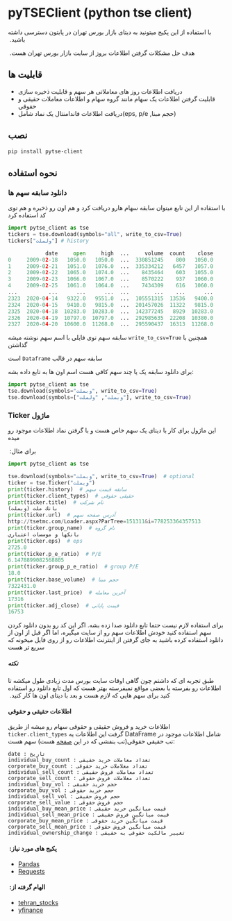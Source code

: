 # pyTSEClient (python tse client)

&rlm;
با استفاده از این پکیج میتونید به دیتای بازار بورس تهران در پایتون دسترسی داشته باشید.
&rlm;

&rlm;
هدف حل مشکلات گرفتن اطلاعات بروز از سایت بازار بورس تهران هست.
&rlm;

## قابلیت ها

- دریافت اطلاعات روز های معاملاتی هر سهم و قابلیت ذخیره سازی
- قابلیت گرفتن اطلاعات یک سهام مانند گروه سهام و اطلاعات معاملات حقیقی و حقوقی
- دریافت اطلاعات فاندامنتال یک نماد شامل(eps, p/e ,حجم مبنا)

## نصب

```bash
pip install pytse-client
```

## نحوه استفاده

### دانلود سابقه سهم ها

با استفاده از این تابع میتوان سابقه سهام هارو دریافت کرد و هم اون رو ذخیره و هم توی کد استفاده کرد

```python
import pytse_client as tse
tickers = tse.download(symbols="all", write_to_csv=True)
tickers["ولملت"] # history

            date     open     high  ...     volume  count    close
0     2009-02-18   1050.0   1050.0  ...  330851245    800   1050.0
1     2009-02-21   1051.0   1076.0  ...  335334212   6457   1057.0
2     2009-02-22   1065.0   1074.0  ...    8435464    603   1055.0
3     2009-02-23   1066.0   1067.0  ...    8570222    937   1060.0
4     2009-02-25   1061.0   1064.0  ...    7434309    616   1060.0
...          ...      ...      ...  ...        ...    ...      ...
2323  2020-04-14   9322.0   9551.0  ...  105551315  13536   9400.0
2324  2020-04-15   9410.0   9815.0  ...  201457026  11322   9815.0
2325  2020-04-18  10283.0  10283.0  ...  142377245   8929  10283.0
2326  2020-04-19  10797.0  10797.0  ...  292985635  22208  10380.0
2327  2020-04-20  10600.0  11268.0  ...  295590437  16313  11268.0
```

سابقه سهم توی فایلی با اسم سهم نوشته میشه `write_to_csv=True` همچنین با گذاشتن

است `Dataframe` سابقه سهم در قالب

برای دانلود سابقه یک یا چند سهم کافی هست اسم اون ها به تابع داده بشه:

```python
import pytse_client as tse
tse.download(symbols="وبملت", write_to_csv=True)
tse.download(symbols=["وبملت", "ولملت"], write_to_csv=True)
```

### Ticker ماژول

&rlm;
این ماژول برای کار با دیتای یک سهم خاص هست و با گرفتن نماد اطلاعات موجود رو میده

برای مثال:
&rlm;

```python
import pytse_client as tse

tse.download(symbols="وبملت", write_to_csv=True)  # optional
ticker = tse.Ticker("وبملت")
print(ticker.history)  # سابقه قیمت سهم
print(ticker.client_types)  # حقیقی حقوقی
print(ticker.title)  # نام شرکت
بانك ملت (وبملت)
print(ticker.url)  # آدرس صفحه سهم
http://tsetmc.com/Loader.aspx?ParTree=151311&i=778253364357513
print(ticker.group_name)  # نام گروه
بانكها و موسسات اعتباري
print(ticker.eps)  # eps
2725.0
print(ticker.p_e_ratio)  # P/E
6.1478899082568805
print(ticker.group_p_e_ratio)  # group P/E
18.0
print(ticker.base_volume)  # حجم مبنا
7322431.0
print(ticker.last_price)  # آخرین معامله
17316
print(ticker.adj_close)  # قیمت پایانی
16753
```

برای استفاده لازم نیست حتما تابع دانلود صدا زده بشه.
اگر این کد رو بدون دانلود کردن سهم استفاده کنید خودش اطلاعات سهم رو از سایت میگیره،
اما اگر قبل از اون از دانلود استفاده کرده باشید
به جای گرفتن از اینترنت اطلاعات رو از روی فایل میخونه که سریع تر هست

##### نکته

&rlm;
طبق تجربه‌ ای که داشتم چون گاهی اوقات سایت بورس مدت زیادی طول میکشه تا اطلاعات رو بفرسته یا بعضی مواقع نمیفرسته بهتر هست که اول تابع دانلود رو استفاده کنید برای سهم هایی که لازم هست و بعد با دیتای اون ها کار کنید.
&rlm;

#### اطلاعات حقیقی و حقوقی

اطلاعات خرید و فروش حقیقی و حقوقی سهام رو میشه از طریق `ticker.client_types` گرفت این اطلاعات یه DataFrame شامل اطلاعات موجود در تب حقیقی حقوقی(تب بنفشی که در این [صفحه](http://www.tsetmc.com/Loader.aspx?ParTree=151311&i=778253364357513) هست) سهم هست:

```
date : تاریخ
individual_buy_count : تعداد معاملات خرید حقیقی
corporate_buy_count : تعداد معلاملات خرید حقوقی
individual_sell_count : تعداد معاملات فروش حقیقی
corporate_sell_count : تعداد معلاملات فروش حقوقی
individual_buy_vol : حجم خرید حقیقی
corporate_buy_vol : حجم خرید حقوقی
individual_sell_vol : حجم فروش حقیقی
corporate_sell_value : حجم فروش حقوقی
individual_buy_mean_price : قیمت میانگین خرید حقیقی
individual_sell_mean_price : قیمت میانگین فروش حقیقی
corporate_buy_mean_price : قیمت میانگین خرید حقوقی
corporate_sell_mean_price : قیمت میانگین فروش حقوقی
individual_ownership_change : تغییر مالکیت حقوقی به حقیقی
```

#### &rlm; پکیج های مورد نیاز: &rlm;

- [Pandas](https://github.com/pydata/pandas)
- [Requests](http://docs.python-requests.org/en/master/)

#### &rlm; الهام گرفته از: &rlm;

- [tehran_stocks](https://github.com/ghodsizadeh/tehran-stocks)
- [yfinance](https://github.com/ranaroussi/yfinance)
